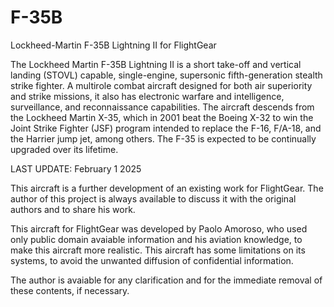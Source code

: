 # F-35B
Lockheed-Martin F-35B Lightning II for FlightGear

The Lockheed Martin F-35B Lightning II is a short take-off and vertical landing (STOVL) capable, single-engine, supersonic fifth-generation stealth strike fighter. A multirole combat aircraft designed for both air superiority and strike missions, it also has electronic warfare and intelligence, surveillance, and reconnaissance capabilities. The aircraft descends from the Lockheed Martin X-35, which in 2001 beat the Boeing X-32 to win the Joint Strike Fighter (JSF) program intended to replace the F-16, F/A-18, and the Harrier jump jet, among others. The F-35 is expected to be continually upgraded over its lifetime.

LAST UPDATE: February 1 2025

This aircraft is a further development of an existing work for FlightGear. The author of this project is always available to discuss it with the original authors and to share his work.

This aircraft for FlightGear was developed by Paolo Amoroso, who used only public domain avaiable information and his aviation knowledge, to make this aircraft more realistic. This aircraft has some limitations on its systems, to avoid the unwanted diffusion of confidential information.

The author is avaiable for any clarification and for the immediate removal of these contents, if necessary.
